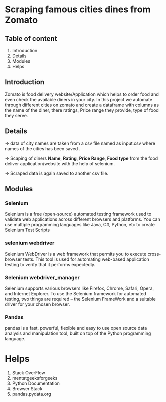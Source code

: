# Scraping famous cities dines from Zomato

## Table of content
1. Introduction
2. Details
3. Modules
4. Helps

## Introduction
Zomato is food delivery website/Application which helps to order food and even check the available diners in your city. In this project we automate through different cities on zomato and create a dataframe with columns as the name of the diner, there ratings, Price range they provide, type of food they serve.

## Details
-> data of city names are taken from a csv file named as input.csv where names of the cities has been saved .

-> Scaping of diners **Name**, **Rating**, **Price Range**, **Food type** from the food deliver application/website with the help of selenium.

-> Scraped data is again saved to another csv file. 

## Modules

### Selenium
Selenium is a free (open-source) automated testing framework used to validate web applications across different browsers and platforms. You can use multiple programming languages like Java, C#, Python, etc to create Selenium Test Scripts

### selenium webdriver
Selenium WebDriver is a web framework that permits you to execute cross-browser tests. This tool is used for automating web-based application testing to verify that it performs expectedly.

### Selenium webdriver_manager
Selenium supports various browsers like Firefox, Chrome, Safari, Opera, and Internet Explorer. To use the Selenium framework for automated testing, two things are required – the Selenium FrameWork and a suitable driver for your chosen browser.

### Pandas
pandas is a fast, powerful, flexible and easy to use open source data analysis and manipulation tool,
built on top of the Python programming language.

# Helps
1. Stack OverFlow
2. mentatgeeksforgeeks
3. Python Documentation
4. Browser Stack
5. pandas.pydata.org
